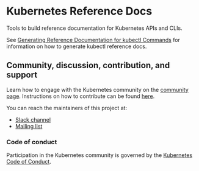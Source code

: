 # Kubernetes Reference Docs

Tools to build reference documentation for Kubernetes APIs and CLIs.

See [Generating Reference Documentation for kubectl Commands](https://kubernetes.io/docs/contribute/generate-ref-docs/kubectl/) for information on how to generate kubectl reference docs.

## Community, discussion, contribution, and support

Learn how to engage with the Kubernetes community on the [community page](http://kubernetes.io/community/).
Instructions on how to contribute can be found [here](CONTRIBUTING.md).

You can reach the maintainers of this project at:

- [Slack channel](https://kubernetes.slack.com/messages/sig-docs)
- [Mailing list](https://groups.google.com/forum/#!forum/kubernetes-sig-docs)

### Code of conduct

Participation in the Kubernetes community is governed by the [Kubernetes Code of Conduct](code-of-conduct.md).
